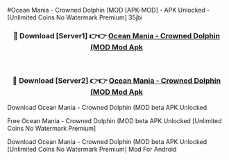 #Ocean Mania - Crowned Dolphin (MOD [APK-MOD] - APK Unlocked - [Unlimited Coins No Watermark Premium] 35jbi



<div align="center">

<h3>🔴 Download [Server1] 👉👉 <a href="https://momento.my/?title=Ocean_Mania_-_Crowned_Dolphin_(MOD">Ocean Mania - Crowned Dolphin (MOD Mod Apk</a></h3><br>

<h3>🔴 Download [Server2] 👉👉 <a href="https://momento.my/?title=Ocean_Mania_-_Crowned_Dolphin_(MOD">Ocean Mania - Crowned Dolphin (MOD Mod Apk</a></h3>
</div>



Download Ocean Mania - Crowned Dolphin (MOD beta APK Unlocked

Free Ocean Mania - Crowned Dolphin (MOD beta APK Unlocked [Unlimited Coins No Watermark Premium]

Download Ocean Mania - Crowned Dolphin (MOD beta APK Unlocked [Unlimited Coins No Watermark Premium] Mod For Android
